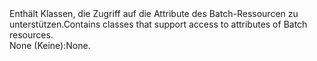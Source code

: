 <Namespace Name="Microsoft.Azure.Batch.Protocol.Models">
  <Docs>
    <summary><span data-ttu-id="34735-101">Enthält Klassen, die Zugriff auf die Attribute des Batch-Ressourcen zu unterstützen.</span><span class="sxs-lookup"><span data-stu-id="34735-101">Contains classes that support access to attributes of Batch resources.</span></span></summary> 
    <remarks><span data-ttu-id="34735-102">None (Keine):</span><span class="sxs-lookup"><span data-stu-id="34735-102">None.</span></span></remarks>
  </Docs>
</Namespace>
